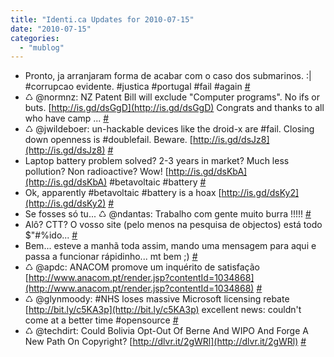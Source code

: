 ```yaml
---
title: "Identi.ca Updates for 2010-07-15"
date: "2010-07-15"
categories: 
  - "mublog"
---
```


- Pronto, ja arranjaram forma de acabar com o caso dos submarinos. :| #corrupcao evidente. #justica #portugal #fail #again [#](http://identi.ca/notice/41519786)
- ♺ @normnz: NZ Patent Bill will exclude "Computer programs". No ifs or buts. [http://is.gd/dsGgD](http://is.gd/dsGgD) Congrats and thanks to all who have camp ... [#](http://identi.ca/notice/41529397)
- ♺ @jwildeboer: un-hackable devices like the droid-x are #fail. Closing down openness is #doublefail. Beware. [http://is.gd/dsJz8](http://is.gd/dsJz8) [#](http://identi.ca/notice/41530778)
- Laptop battery problem solved? 2-3 years in market? Much less pollution? Non radioactive? Wow! [http://is.gd/dsKbA](http://is.gd/dsKbA) #betavoltaic #battery [#](http://identi.ca/notice/41531753)
- Ok, apparently #betavoltaic #battery is a hoax [http://is.gd/dsKy2](http://is.gd/dsKy2) [#](http://identi.ca/notice/41532738)
- Se fosses só tu... ♺ @ndantas: Trabalho com gente muito burra !!!!! [#](http://identi.ca/notice/41540463)
- Alô? CTT? O vosso site (pelo menos na pesquisa de objectos) está todo $"#%ido... [#](http://identi.ca/notice/41540671)
- Bem... esteve a manhã toda assim, mando uma mensagem para aqui e passa a funcionar rápidinho... mt bem ;) [#](http://identi.ca/notice/41541065)
- ♺ @apdc: ANACOM promove um inquérito de satisfação [http://www.anacom.pt/render.jsp?contentId=1034868](http://www.anacom.pt/render.jsp?contentId=1034868) [#](http://identi.ca/notice/41547290)
- ♺ @glynmoody: #NHS loses massive Microsoft licensing rebate [http://bit.ly/c5KA3p](http://bit.ly/c5KA3p) excellent news: couldn't come at a better time #opensource [#](http://identi.ca/notice/41547808)
- ♺ @techdirt: Could Bolivia Opt-Out Of Berne And WIPO And Forge A New Path On Copyright? [http://dlvr.it/2gWRl](http://dlvr.it/2gWRl) [#](http://identi.ca/notice/41646552)
